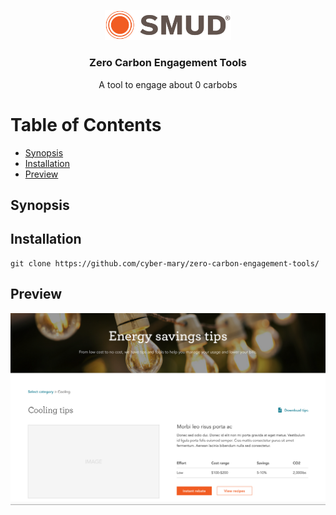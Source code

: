 <p align="center">
    <img src="img/smudLogo.png" style="width:40%; height:40%">
</p>

<h3 align="center">Zero Carbon Engagement Tools</h3>

<p align="center">
    A tool to engage about 0 carbobs
</p>

# Table of Contents

* [Synopsis](#synopsis)
* [Installation](#installation)
* [Preview](#preview)

## Synopsis

## Installation
```
git clone https://github.com/cyber-mary/zero-carbon-engagement-tools/
```

## Preview
<img src="img/preview.png">